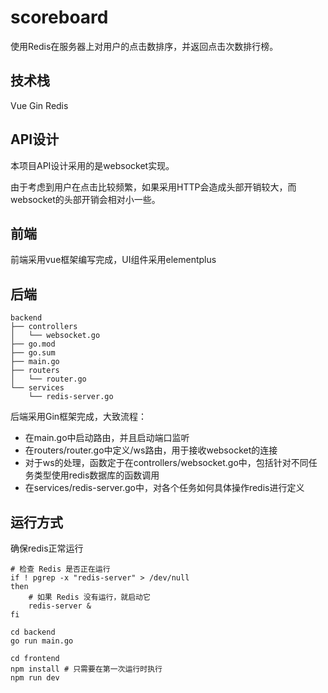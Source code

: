 # scoreboard
使用Redis在服务器上对用户的点击数排序，并返回点击次数排行榜。



## 技术栈

Vue Gin Redis



## API设计

本项目API设计采用的是websocket实现。

由于考虑到用户在点击比较频繁，如果采用HTTP会造成头部开销较大，而websocket的头部开销会相对小一些。



## 前端

前端采用vue框架编写完成，UI组件采用elementplus


## 后端

```
backend
├── controllers
│   └── websocket.go
├── go.mod
├── go.sum
├── main.go
├── routers
│   └── router.go
└── services
    └── redis-server.go

```

后端采用Gin框架完成，大致流程：

- 在main.go中启动路由，并且启动端口监听
- 在routers/router.go中定义/ws路由，用于接收websocket的连接
- 对于ws的处理，函数定于在controllers/websocket.go中，包括针对不同任务类型使用redis数据库的函数调用
- 在services/redis-server.go中，对各个任务如何具体操作redis进行定义


## 运行方式

确保redis正常运行
``` shell
# 检查 Redis 是否正在运行
if ! pgrep -x "redis-server" > /dev/null
then
    # 如果 Redis 没有运行，就启动它
    redis-server &
fi
```

``` shell
cd backend
go run main.go
```

``` shell
cd frontend
npm install # 只需要在第一次运行时执行
npm run dev
```





